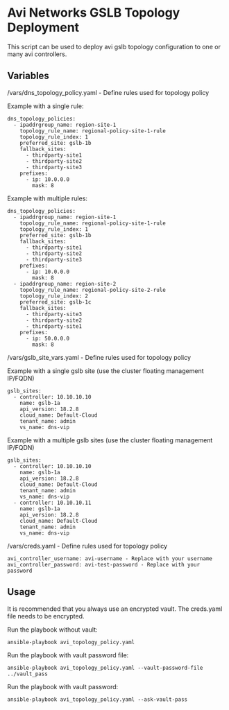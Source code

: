 # Avi Networks GSLB Topology Deployment

This script can be used to deploy avi gslb topology configuration to one or many avi controllers.

## Variables
/vars/dns_topology_policy.yaml - Define rules used for topology policy

Example with a single rule:
```
dns_topology_policies:
  - ipaddrgroup_name: region-site-1
    topology_rule_name: regional-policy-site-1-rule
    topology_rule_index: 1
    preferred_site: gslb-1b
    fallback_sites:
      - thirdparty-site1
      - thirdparty-site2
      - thirdparty-site3
    prefixes:
      - ip: 10.0.0.0
        mask: 8
```

Example with multiple rules:
```
dns_topology_policies:
  - ipaddrgroup_name: region-site-1
    topology_rule_name: regional-policy-site-1-rule
    topology_rule_index: 1
    preferred_site: gslb-1b
    fallback_sites:
      - thirdparty-site1
      - thirdparty-site2
      - thirdparty-site3
    prefixes:
      - ip: 10.0.0.0
        mask: 8
  - ipaddrgroup_name: region-site-2
    topology_rule_name: regional-policy-site-2-rule
    topology_rule_index: 2
    preferred_site: gslb-1c
    fallback_sites:
      - thirdparty-site3
      - thirdparty-site2
      - thirdparty-site1
    prefixes:
      - ip: 50.0.0.0
        mask: 8
```

/vars/gslb_site_vars.yaml - Define rules used for topology policy

Example with a single gslb site (use the cluster floating management IP/FQDN)
```
gslb_sites:
  - controller: 10.10.10.10
    name: gslb-1a
    api_version: 18.2.8
    cloud_name: Default-Cloud
    tenant_name: admin
    vs_name: dns-vip
```

Example with a multiple gslb sites (use the cluster floating management IP/FQDN)
```
gslb_sites:
  - controller: 10.10.10.10
    name: gslb-1a
    api_version: 18.2.8
    cloud_name: Default-Cloud
    tenant_name: admin
    vs_name: dns-vip
  - controller: 10.10.10.11
    name: gslb-1a
    api_version: 18.2.8
    cloud_name: Default-Cloud
    tenant_name: admin
    vs_name: dns-vip
```

/vars/creds.yaml - Define rules used for topology policy
```
avi_controller_username: avi-username - Replace with your username
avi_controller_password: avi-test-password - Replace with your password
```

## Usage
It is recommended that you always use an encrypted vault. The creds.yaml file needs to be encrypted.

Run the playbook without vault:
```
ansible-playbook avi_topology_policy.yaml
```

Run the playbook with vault password file:
```
ansible-playbook avi_topology_policy.yaml --vault-password-file ../vault_pass
```

Run the playbook with vault password:
```
ansible-playbook avi_topology_policy.yaml --ask-vault-pass
```